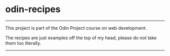 # odin-recipes
---
This project is part of the Odin Project course on web development.

The recipes are just examples off the top of my head, please do not take them too literally.

---

